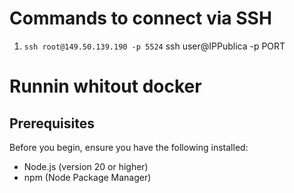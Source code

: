 # Commands to connect via SSH
1. ```ssh root@149.50.139.190 -p 5524``` ssh user@IPPublica -p PORT


# Runnin whitout docker

## Prerequisites
Before you begin, ensure you have the following installed:

- Node.js (version 20 or higher)
- npm (Node Package Manager)

